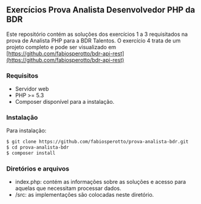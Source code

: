 ## Exercícios Prova Analista Desenvolvedor PHP da BDR
Este repositório contém as soluções dos exercícios 1 a 3 requisitados na prova de Analista PHP para a BDR Talentos. O exercício 4 trata de um projeto completo e pode ser visualizado em [https://github.com/fabiosperotto/bdr-api-rest](https://github.com/fabiosperotto/bdr-api-rest)

### Requisitos
- Servidor web
- PHP >= 5.3
- Composer disponível para a instalação.

### Instalação

Para instalação:
```bash
$ git clone https://github.com/fabiosperotto/prova-analista-bdr.git
$ cd prova-analista-bdr
$ composer install
```

### Diretórios e arquivos
- index.php: contém as informações sobre as soluções e acesso para aquelas que necessitam processar dados.
- /src: as implementações são colocadas neste diretório.